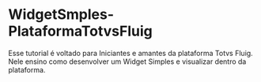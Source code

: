 # WidgetSmples-PlataformaTotvsFluig
Esse tutorial é voltado para Iniciantes e amantes da plataforma Totvs Fluig. Nele ensino como desenvolver um Widget Simples e visualizar dentro da plataforma.
